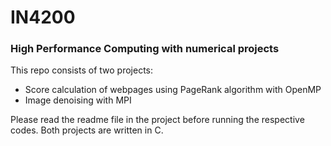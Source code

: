 # IN4200
### High Performance Computing with numerical projects <br>
This repo consists of two projects:
* Score calculation of webpages using PageRank algorithm with OpenMP
* Image denoising with MPI

Please read the readme file in the project before running the respective <br>
codes. Both projects are written in C.
